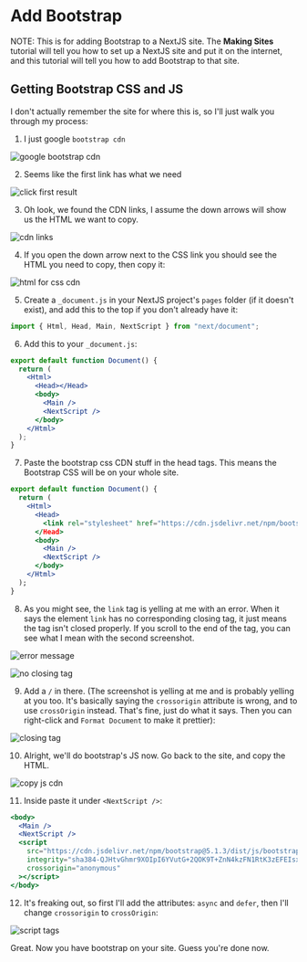 # Add Bootstrap

NOTE: This is for adding Bootstrap to a NextJS site. The **Making Sites** tutorial will tell you how to set up a NextJS site and put it on the internet, and this tutorial will tell you how to add Bootstrap to that site.

## Getting Bootstrap CSS and JS

I don't actually remember the site for where this is, so I'll just walk you through my process:

1. I just google `bootstrap cdn`

![google bootstrap cdn](https://i.imgur.com/HJSKQyb.png)

2. Seems like the first link has what we need

![click first result](https://i.imgur.com/3i64pf4.png)

3. Oh look, we found the CDN links, I assume the down arrows will show us the HTML we want to copy.

![cdn links](https://i.imgur.com/hrs9qyE.png)

4. If you open the down arrow next to the CSS link you should see the HTML you need to copy, then copy it:

![html for css cdn](https://i.imgur.com/f8HG9e3.png)

5. Create a `_document.js` in your NextJS project's `pages` folder (if it doesn't exist), and add this to the top if you don't already have it:

```Javascript
import { Html, Head, Main, NextScript } from "next/document";
```

6. Add this to your `_document.js`:

```jsx
export default function Document() {
  return (
    <Html>
      <Head></Head>
      <body>
        <Main />
        <NextScript />
      </body>
    </Html>
  );
}
```

7. Paste the bootstrap css CDN stuff in the head tags. This means the Bootstrap CSS will be on your whole site.

```jsx
export default function Document() {
  return (
    <Html>
      <Head>
        <link rel="stylesheet" href="https://cdn.jsdelivr.net/npm/bootstrap@5.1.3/dist/css/bootstrap.min.css" integrity="sha384-1BmE4kWBq78iYhFldvKuhfTAU6auU8tT94WrHftjDbrCEXSU1oBoqyl2QvZ6jIW3" crossorigin="anonymous">
      </Head>
      <body>
        <Main />
        <NextScript />
      </body>
    </Html>
  );
}
```

8. As you might see, the `link` tag is yelling at me with an error. When it says the element `link` has no corresponding closing tag, it just means the tag isn't closed properly. If you scroll to the end of the tag, you can see what I mean with the second screenshot.

![error message](https://i.imgur.com/ScR2nyQ.png)

![no closing tag](https://i.imgur.com/xaaZWcH.png)

9. Add a `/` in there. (The screenshot is yelling at me and is probably yelling at you too. It's basically saying the `crossorigin` attribute is wrong, and to use `crossOrigin` instead. That's fine, just do what it says. Then you can right-click and `Format Document` to make it prettier):

![closing tag](https://i.imgur.com/aFjzIty.png)

10. Alright, we'll do bootstrap's JS now. Go back to the site, and copy the HTML.

![copy js cdn](https://i.imgur.com/LweayTb.png)

11. Inside paste it under `<NextScript />`:

```jsx
<body>
  <Main />
  <NextScript />
  <script
    src="https://cdn.jsdelivr.net/npm/bootstrap@5.1.3/dist/js/bootstrap.min.js"
    integrity="sha384-QJHtvGhmr9XOIpI6YVutG+2QOK9T+ZnN4kzFN1RtK3zEFEIsxhlmWl5/YESvpZ13"
    crossorigin="anonymous"
  ></script>
</body>
```

12. It's freaking out, so first I'll add the attributes: `async` and `defer`, then I'll change `crossorigin` to `crossOrigin`:

![script tags](https://i.imgur.com/h2deWt4.png)

Great. Now you have bootstrap on your site. Guess you're done now.

